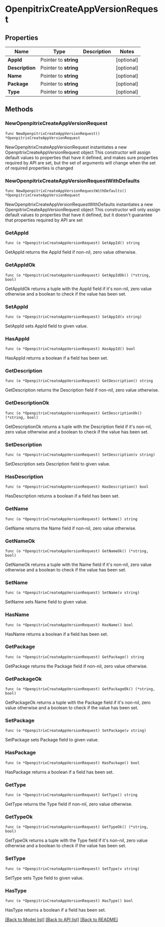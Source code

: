 # OpenpitrixCreateAppVersionRequest

## Properties

Name | Type | Description | Notes
------------ | ------------- | ------------- | -------------
**AppId** | Pointer to **string** |  | [optional] 
**Description** | Pointer to **string** |  | [optional] 
**Name** | Pointer to **string** |  | [optional] 
**Package** | Pointer to **string** |  | [optional] 
**Type** | Pointer to **string** |  | [optional] 

## Methods

### NewOpenpitrixCreateAppVersionRequest

`func NewOpenpitrixCreateAppVersionRequest() *OpenpitrixCreateAppVersionRequest`

NewOpenpitrixCreateAppVersionRequest instantiates a new OpenpitrixCreateAppVersionRequest object
This constructor will assign default values to properties that have it defined,
and makes sure properties required by API are set, but the set of arguments
will change when the set of required properties is changed

### NewOpenpitrixCreateAppVersionRequestWithDefaults

`func NewOpenpitrixCreateAppVersionRequestWithDefaults() *OpenpitrixCreateAppVersionRequest`

NewOpenpitrixCreateAppVersionRequestWithDefaults instantiates a new OpenpitrixCreateAppVersionRequest object
This constructor will only assign default values to properties that have it defined,
but it doesn't guarantee that properties required by API are set

### GetAppId

`func (o *OpenpitrixCreateAppVersionRequest) GetAppId() string`

GetAppId returns the AppId field if non-nil, zero value otherwise.

### GetAppIdOk

`func (o *OpenpitrixCreateAppVersionRequest) GetAppIdOk() (*string, bool)`

GetAppIdOk returns a tuple with the AppId field if it's non-nil, zero value otherwise
and a boolean to check if the value has been set.

### SetAppId

`func (o *OpenpitrixCreateAppVersionRequest) SetAppId(v string)`

SetAppId sets AppId field to given value.

### HasAppId

`func (o *OpenpitrixCreateAppVersionRequest) HasAppId() bool`

HasAppId returns a boolean if a field has been set.

### GetDescription

`func (o *OpenpitrixCreateAppVersionRequest) GetDescription() string`

GetDescription returns the Description field if non-nil, zero value otherwise.

### GetDescriptionOk

`func (o *OpenpitrixCreateAppVersionRequest) GetDescriptionOk() (*string, bool)`

GetDescriptionOk returns a tuple with the Description field if it's non-nil, zero value otherwise
and a boolean to check if the value has been set.

### SetDescription

`func (o *OpenpitrixCreateAppVersionRequest) SetDescription(v string)`

SetDescription sets Description field to given value.

### HasDescription

`func (o *OpenpitrixCreateAppVersionRequest) HasDescription() bool`

HasDescription returns a boolean if a field has been set.

### GetName

`func (o *OpenpitrixCreateAppVersionRequest) GetName() string`

GetName returns the Name field if non-nil, zero value otherwise.

### GetNameOk

`func (o *OpenpitrixCreateAppVersionRequest) GetNameOk() (*string, bool)`

GetNameOk returns a tuple with the Name field if it's non-nil, zero value otherwise
and a boolean to check if the value has been set.

### SetName

`func (o *OpenpitrixCreateAppVersionRequest) SetName(v string)`

SetName sets Name field to given value.

### HasName

`func (o *OpenpitrixCreateAppVersionRequest) HasName() bool`

HasName returns a boolean if a field has been set.

### GetPackage

`func (o *OpenpitrixCreateAppVersionRequest) GetPackage() string`

GetPackage returns the Package field if non-nil, zero value otherwise.

### GetPackageOk

`func (o *OpenpitrixCreateAppVersionRequest) GetPackageOk() (*string, bool)`

GetPackageOk returns a tuple with the Package field if it's non-nil, zero value otherwise
and a boolean to check if the value has been set.

### SetPackage

`func (o *OpenpitrixCreateAppVersionRequest) SetPackage(v string)`

SetPackage sets Package field to given value.

### HasPackage

`func (o *OpenpitrixCreateAppVersionRequest) HasPackage() bool`

HasPackage returns a boolean if a field has been set.

### GetType

`func (o *OpenpitrixCreateAppVersionRequest) GetType() string`

GetType returns the Type field if non-nil, zero value otherwise.

### GetTypeOk

`func (o *OpenpitrixCreateAppVersionRequest) GetTypeOk() (*string, bool)`

GetTypeOk returns a tuple with the Type field if it's non-nil, zero value otherwise
and a boolean to check if the value has been set.

### SetType

`func (o *OpenpitrixCreateAppVersionRequest) SetType(v string)`

SetType sets Type field to given value.

### HasType

`func (o *OpenpitrixCreateAppVersionRequest) HasType() bool`

HasType returns a boolean if a field has been set.


[[Back to Model list]](../README.md#documentation-for-models) [[Back to API list]](../README.md#documentation-for-api-endpoints) [[Back to README]](../README.md)


